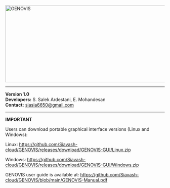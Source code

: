 
<img width="664" height="244" alt="GENOVIS" src="https://github.com/user-attachments/assets/a5c0b97a-f144-4a6d-9283-0d55ee58baa8" />

---

**Version 1.0**  
**Developers:** S. Salek Ardestani, E. Mohandesan  
**Contact:** siasia6650@gmail.com

---

**IMPORTANT** 

Users can download portable graphical interface versions (Linux and Windows):

Linux: https://github.com/Siavash-cloud/GENOVIS/releases/download/GENOVIS-GUI/Linux.zip

Windows: https://github.com/Siavash-cloud/GENOVIS/releases/download/GENOVIS-GUI/Windows.zip

GENOVIS user guide is available at: https://github.com/Siavash-cloud/GENOVIS/blob/main/GENOVIS-Manual.pdf
